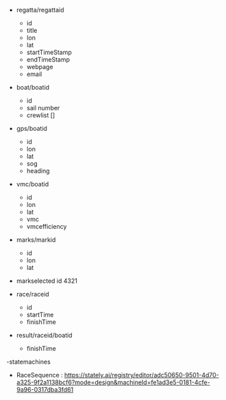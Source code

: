 - regatta/regattaid

  - id
  - title
  - lon
  - lat
  - startTimeStamp
  - endTimeStamp
  - webpage
  - email

- boat/boatid

  - id
  - sail number
  - crewlist []

- gps/boatid

  - id
  - lon
  - lat
  - sog
  - heading

- vmc/boatid

  - id
  - lon
  - lat
  - vmc
  - vmcefficiency

- marks/markid
  - id
  - lon
  - lat
- markselected
  id 4321

- race/raceid

  - id
  - startTime
  - finishTime

- result/raceid/boatid
  - finishTime

-statemachines

- RaceSequence : https://stately.ai/registry/editor/adc50650-9501-4d70-a325-9f2a1138bcf6?mode=design&machineId=fe1ad3e5-0181-4cfe-9a96-0317dba3fd61
